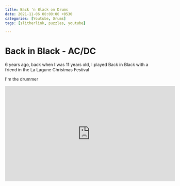 ```yaml
---
title: Back 'n Black on Drums
date: 2021-11-06 00:00:00 +0530
categories: [Youtube, Drums]
tags: [slitherlink, puzzles, youtube]

---
```


# Back in Black - AC/DC

6 years ago, back when I was 11 years old, I played Back in Black with a friend in the La Lagune Christmas Festival

I'm the drummer

<iframe width="560" height="315" src="https://www.youtube.com/embed/fI91a93uGsY" title="YouTube video player" frameborder="0" allow="accelerometer; autoplay; clipboard-write; encrypted-media; gyroscope; picture-in-picture" allowfullscreen></iframe>

